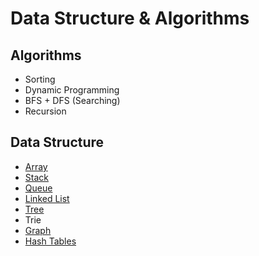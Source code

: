 # Data Structure & Algorithms

## Algorithms
 * Sorting
 * Dynamic Programming
 * BFS + DFS (Searching)
 * Recursion
 
## Data Structure
* [Array](https://github.com/unknown-cat/data-structure-and-algorithms/tree/master/array)
* [Stack](https://github.com/unknown-cat/data-structure-and-algorithms/tree/master/queues)
* [Queue](https://github.com/unknown-cat/data-structure-and-algorithms/tree/master/queues)
* [Linked List](https://github.com/unknown-cat/data-structure-and-algorithms/tree/master/linked-list)
* [Tree](https://github.com/unknown-cat/data-structure-and-algorithms/tree/master/binary-search-tree)
* Trie
* [Graph](https://github.com/unknown-cat/data-structure-and-algorithms/tree/master/graph)
* [Hash Tables](https://github.com/unknown-cat/data-structure-and-algorithms/tree/master/hash-tables)